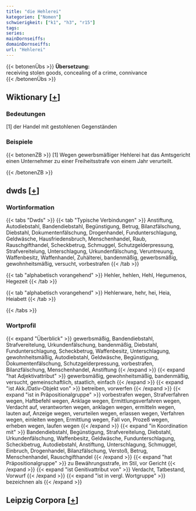 ```yaml
---
title: "die Hehlerei"
kategorien: ["Nomen"]
schwierigkeit: ["k1", "h3", "r15"]
tags:
series:
mainDornseiffs:
domainDornseiffs:
url: "Hehlerei"
---
```


{{< betonenÜbs >}}
**Übersetzung:**  
receiving stolen goods, concealing of a crime, connivance  
{{< /betonenÜbs >}}

## Wiktionary [[+](https://de.wiktionary.org/wiki/Hehlerei)]

### Bedeutungen
[1] der Handel mit gestohlenen Gegenständen  

### Beispiele
{{< betonenZB >}}
[1] Wegen gewerbsmäßiger Hehlerei hat das Amtsgericht einen Unternehmer zu einer Freiheitsstrafe von einem Jahr verurteilt.  

{{< /betonenZB >}}


## dwds [[+](https://www.dwds.de/wb/Hehlerei)]

### Wortinformation
{{< tabs "Dwds" >}}
{{< tab "Typische Verbindungen" >}}
Anstiftung, Autodiebstahl, Bandendiebstahl, Begünstigung, Betrug, Bilanzfälschung, Diebstahl, Dokumentenfälschung, Drogenhandel, Fundunterschlagung, Geldwäsche, Hausfriedensbruch, Menschenhandel, Raub, Rauschgifthandel, Scheckbetrug, Schmuggel, Schutzgelderpressung, Strafvereitelung, Unterschlagung, Urkundenfälschung, Veruntreuung, Waffenbesitz, Waffenhandel, Zuhälterei, bandenmäßig, gewerbsmäßig, gewohnheitsmäßig, versucht, vorbestrafen
{{< /tab >}}

{{< tab "alphabetisch vorangehend" >}}
Hehler, hehlen, Hehl, Hegumenos, Hegezeit
{{< /tab >}}

{{< tab "alphabetisch vorangehend" >}}
Hehlerware, hehr, hei, Heia, Heiabett
{{< /tab >}}

{{< /tabs >}}

### Wortprofil
{{< expand "Überblick" >}} gewerbsmäßig, Bandendiebstahl, Strafvereitelung, Urkundenfälschung, bandenmäßig, Diebstahl, Fundunterschlagung, Scheckbetrug, Waffenbesitz, Unterschlagung, gewohnheitsmäßig, Autodiebstahl, Geldwäsche, Begünstigung, Dokumentenfälschung, Schutzgelderpressung, vorbestrafen, Bilanzfälschung, Menschenhandel, Anstiftung {{< /expand >}}
{{< expand "hat Adjektivattribut" >}} gewerbsmäßig, gewohnheitsmäßig, bandenmäßig, versucht, gemeinschaftlich, staatlich, einfach {{< /expand >}}
{{< expand "ist Akk./Dativ-Objekt von" >}} betreiben, vorwerfen {{< /expand >}}
{{< expand "ist in Präpositionalgruppe" >}} vorbestrafen wegen, Strafverfahren wegen, Haftbefehl wegen, Anklage wegen, Ermittlungsverfahren wegen, Verdacht auf, verantworten wegen, anklagen wegen, ermitteln wegen, lauten auf, Anzeige wegen, verurteilen wegen, erlassen wegen, Verfahren wegen, einleiten wegen, Ermittlung wegen, Fall von, Prozeß wegen, erheben wegen, laufen wegen {{< /expand >}}
{{< expand "in Koordination mit" >}} Bandendiebstahl, Begünstigung, Strafvereitelung, Diebstahl, Urkundenfälschung, Waffenbesitz, Geldwäsche, Fundunterschlagung, Scheckbetrug, Autodiebstahl, Anstiftung, Unterschlagung, Schmuggel, Einbruch, Drogenhandel, Bilanzfälschung, Verstoß, Betrug, Menschenhandel, Rauschgifthandel {{< /expand >}}
{{< expand "hat Präpositionalgruppe" >}} zu Bewährungsstrafe, im Stil, vor Gericht {{< /expand >}}
{{< expand "ist Genitivattribut von" >}} Verdacht, Tatbestand, Vorwurf {{< /expand >}}
{{< expand "ist in vergl. Wortgruppe" >}} bezeichnen als {{< /expand >}}

## Leipzig Corpora [[+](https://corpora.uni-leipzig.de/en/res?word=Hehlerei&corpusId=deu_newscrawl-public_2018)]

